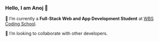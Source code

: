### Hello, I am Anoj 👋

🌱 I’m currently a **Full-Stack Web and App Development Student** at  [WBS Coding School](https://www.wbscodingschool.com/). 

🤝 I’m looking to collaborate with other developers.

<!--
🤔 I’m looking for help with
- 💬 Ask me about ...
- 📫 How to reach me: ...
- 😄 Pronouns: ...
- ⚡ Fun fact: ...
-->
